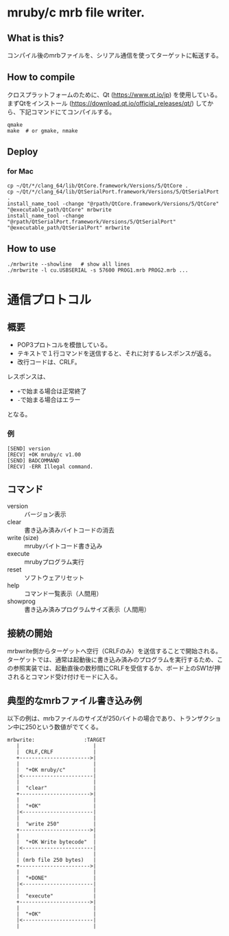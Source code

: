 # mruby/c mrb file writer.

## What is this?

コンパイル後のmrbファイルを、シリアル通信を使ってターゲットに転送する。

## How to compile

クロスプラットフォームのために、Qt (https://www.qt.io/jp) を使用している。まずQtをインストール (https://download.qt.io/official_releases/qt/) してから、下記コマンドにてコンパイルする。

```
qmake
make  # or gmake, nmake
```

## Deploy

### for Mac
```
cp ~/Qt/*/clang_64/lib/QtCore.framework/Versions/5/QtCore .
cp ~/Qt/*/clang_64/lib/QtSerialPort.framework/Versions/5/QtSerialPort .
install_name_tool -change "@rpath/QtCore.framework/Versions/5/QtCore" "@executable_path/QtCore" mrbwrite
install_name_tool -change "@rpath/QtSerialPort.framework/Versions/5/QtSerialPort" "@executable_path/QtSerialPort" mrbwrite
```

## How to use
```
./mrbwrite --showline   # show all lines
./mrbwrite -l cu.USBSERIAL -s 57600 PROG1.mrb PROG2.mrb ...
```


# 通信プロトコル

## 概要

* POP3プロトコルを模倣している。
* テキストで１行コマンドを送信すると、それに対するレスポンスが返る。
* 改行コードは、CRLF。

レスポンスは、
* `+`で始まる場合は正常終了
* `-`で始まる場合はエラー

となる。



### 例
```
[SEND] version
[RECV] +OK mruby/c v1.00
[SEND] BADCOMMAND
[RECV] -ERR Illegal command.
```

## コマンド

<dl>
  <dt>version
  <dd>バージョン表示

  <dt>clear
  <dd>書き込み済みバイトコードの消去

  <dt>write (size)
  <dd>mrubyバイトコード書き込み

  <dt>execute
  <dd>mrubyプログラム実行

  <dt>reset
  <dd>ソフトウェアリセット

  <dt>help
  <dd>コマンド一覧表示（人間用）

  <dt>showprog
  <dd>書き込み済みプログラムサイズ表示（人間用）
</dl>


## 接続の開始

mrbwrite側からターゲットへ空行（CRLFのみ）を送信することで開始される。  
ターゲットでは、通常は起動後に書き込み済みのプログラムを実行するため、この参照実装では、起動直後の数秒間にCRLFを受信するか、ボード上のSW1が押されるとコマンド受け付けモードに入る。

## 典型的なmrbファイル書き込み例
以下の例は、mrbファイルのサイズが250バイトの場合であり、トランザクション中に250という数値がでてくる。

```
mrbwrite:                :TARGET
   |                        |
   |  CRLF,CRLF             |
   +----------------------->|
   |                        |
   |  "+OK mruby/c"         |
   |<-----------------------|
   |                        |
   |  "clear"               |
   +----------------------->|
   |                        |
   |  "+OK"                 |
   |<-----------------------|
   |                        |
   |  "write 250"           |
   +----------------------->|
   |                        |
   |  "+OK Write bytecode"  |
   |<-----------------------|
   |                        |
   | (mrb file 250 bytes)   |
   +----------------------->|
   |                        |
   |  "+DONE"               |
   |<-----------------------|
   |                        |
   |  "execute"             |
   +----------------------->|
   |                        |
   |  "+OK"                 |
   |<-----------------------|
   |                        |
```

